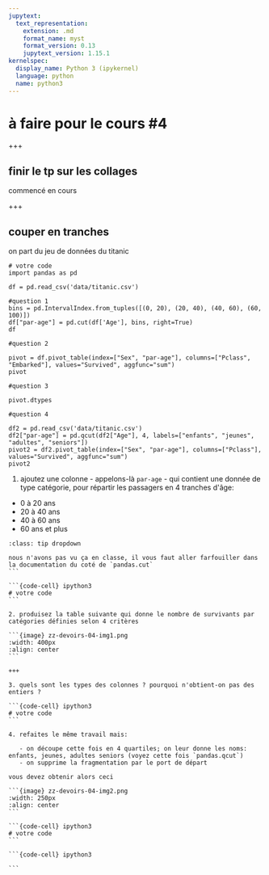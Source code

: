 ```yaml
---
jupytext:
  text_representation:
    extension: .md
    format_name: myst
    format_version: 0.13
    jupytext_version: 1.15.1
kernelspec:
  display_name: Python 3 (ipykernel)
  language: python
  name: python3
---
```


# à faire pour le cours #4

+++

## finir le tp sur les collages

commencé en cours

+++

## couper en tranches

on part du jeu de données du titanic

```{code-cell} ipython3
# votre code
import pandas as pd

df = pd.read_csv('data/titanic.csv')
```

```{code-cell} ipython3
#question 1
bins = pd.IntervalIndex.from_tuples([(0, 20), (20, 40), (40, 60), (60, 100)])
df["par-age"] = pd.cut(df['Age'], bins, right=True)
df
```

```{code-cell} ipython3
#question 2

pivot = df.pivot_table(index=["Sex", "par-age"], columns=["Pclass", "Embarked"], values="Survived", aggfunc="sum")
pivot
```

```{code-cell} ipython3
#question 3

pivot.dtypes
```

```{code-cell} ipython3
#question 4

df2 = pd.read_csv('data/titanic.csv')
df2["par-age"] = pd.qcut(df2["Age"], 4, labels=["enfants", "jeunes", "adultes", "seniors"])
pivot2 = df2.pivot_table(index=["Sex", "par-age"], columns=["Pclass"], values="Survived", aggfunc="sum")
pivot2
```

1. ajoutez une colonne - appelons-là `par-age` - qui contient une donnée de type catégorie, pour répartir les passagers en 4 tranches d'âge:

- 0 à 20 ans
- 20 à 40 ans
- 40 à 60 ans
- 60 ans et plus

````{admonition} indice
:class: tip dropdown

nous n'avons pas vu ça en classe, il vous faut aller farfouiller dans la documentation du coté de `pandas.cut`
```

```{code-cell} ipython3
# votre code
```

2. produisez la table suivante qui donne le nombre de survivants par catégories définies selon 4 critères

```{image} zz-devoirs-04-img1.png
:width: 400px
:align: center
```

+++

3. quels sont les types des colonnes ? pourquoi n'obtient-on pas des entiers ?

```{code-cell} ipython3
# votre code
```

4. refaites le même travail mais:

   - on découpe cette fois en 4 quartiles; on leur donne les noms: enfants, jeunes, adultes seniors (voyez cette fois `pandas.qcut`)
   - on supprime la fragmentation par le port de départ
  
vous devez obtenir alors ceci

```{image} zz-devoirs-04-img2.png
:width: 250px
:align: center
```

```{code-cell} ipython3
# votre code
```

```{code-cell} ipython3

```
